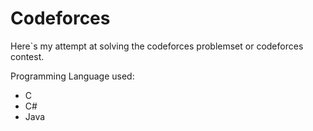 
# Codeforces


Here`s my attempt at solving the codeforces problemset or codeforces contest.







Programming Language used:
- C
- C#
- Java



